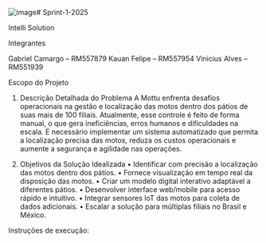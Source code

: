 ![image](https://github.com/user-attachments/assets/6335eded-1ce5-41f1-8fbd-7921804f3f67)# Sprint-1-2025

Intelli Solution

Integrantes

Gabriel Camargo – RM557879
Kauan Felipe – RM557954
Vinicius Alves – RM551939

Escopo do Projeto

1. Descrição Detalhada do Problema 
A Mottu enfrenta desafios operacionais na gestão e localização das motos dentro dos pátios de suas mais de 100 filiais. Atualmente, esse controle é feito de forma manual, o que gera ineficiências, erros humanos e dificuldades na escala. É necessário implementar um sistema automatizado que permita a localização precisa das motos, reduza os custos operacionais e aumente a segurança e agilidade nas operações.

2. Objetivos da Solução Idealizada 
•	Identificar com precisão a localização das motos dentro dos pátios.
•	Fornece visualização em tempo real da disposição das motos.
•	Criar um modelo digital interativo adaptável a diferentes pátios.
•	Desenvolver interface web/mobile para acesso rápido e intuitivo.
•	Integrar sensores IoT das motos para coleta de dados adicionais.
•	Escalar a solução para múltiplas filiais no Brasil e México.

Instruções de execução:
